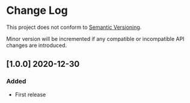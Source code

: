 # Change Log

This project does not conform to [Semantic Versioning](http://semver.org/).

Minor version will be incremented if any compatible or incompatible API changes are introduced.

## [1.0.0] 2020-12-30
### Added
- First release
